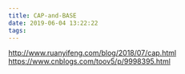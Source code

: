 ```yaml
---
title: CAP-and-BASE
date: 2019-06-04 13:22:22
tags:
---
```


http://www.ruanyifeng.com/blog/2018/07/cap.html
https://www.cnblogs.com/toov5/p/9998395.html